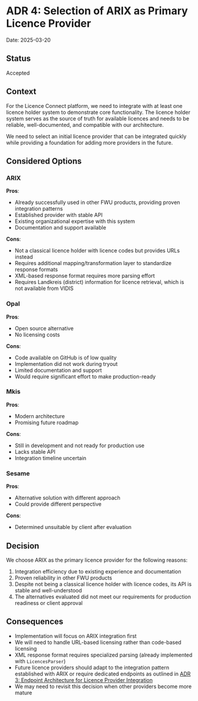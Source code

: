 # ADR 4: Selection of ARIX as Primary Licence Provider

Date: 2025-03-20

## Status

Accepted

## Context

For the Licence Connect platform, we need to integrate with at least one licence holder system to demonstrate core functionality.
The licence holder system serves as the source of truth for available licences and needs to be reliable, well-documented, and compatible with our architecture.

We need to select an initial licence provider that can be integrated quickly while providing a foundation for adding more providers in the future.

## Considered Options

### ARIX

**Pros**:
- Already successfully used in other FWU products, providing proven integration patterns
- Established provider with stable API
- Existing organizational expertise with this system
- Documentation and support available

**Cons**:
- Not a classical licence holder with licence codes but provides URLs instead
- Requires additional mapping/transformation layer to standardize response formats
- XML-based response format requires more parsing effort
- Requires Landkreis (district) information for licence retrieval, which is not available from VIDIS

### Opal

**Pros**:
- Open source alternative
- No licensing costs

**Cons**:
- Code available on GitHub is of low quality
- Implementation did not work during tryout
- Limited documentation and support
- Would require significant effort to make production-ready

### Mkis

**Pros**:
- Modern architecture
- Promising future roadmap

**Cons**:
- Still in development and not ready for production use
- Lacks stable API
- Integration timeline uncertain

### Sesame

**Pros**:
- Alternative solution with different approach
- Could provide different perspective

**Cons**:
- Determined unsuitable by client after evaluation

## Decision

We choose ARIX as the primary licence provider for the following reasons:
1. Integration efficiency due to existing experience and documentation
2. Proven reliability in other FWU products
3. Despite not being a classical licence holder with licence codes, its API is stable and well-understood
4. The alternatives evaluated did not meet our requirements for production readiness or client approval

## Consequences

- Implementation will focus on ARIX integration first
- We will need to handle URL-based licensing rather than code-based licensing
- XML response format requires specialized parsing (already implemented with `LicencesParser`)
- Future licence providers should adapt to the integration pattern established with ARIX or require dedicated endpoints as outlined in [ADR 3: Endpoint Architecture for Licence Provider Integration](/home/frederik/projects/fwu/API/doc/architecture-decision-records/0003-endpoint-design.md)
- We may need to revisit this decision when other providers become more mature
